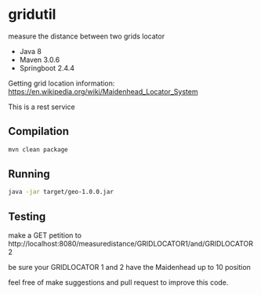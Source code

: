 # gridutil
measure the distance between two grids locator

- Java 8
- Maven 3.0.6
- Springboot 2.4.4

Getting grid location information: https://en.wikipedia.org/wiki/Maidenhead_Locator_System

This is a rest service

## Compilation
```bash
mvn clean package
```

## Running
```bash
java -jar target/geo-1.0.0.jar
```

## Testing
make a GET petition to http://localhost:8080/measuredistance/GRIDLOCATOR1/and/GRIDLOCATOR2

be sure your GRIDLOCATOR 1 and 2 have the Maidenhead up to 10 position

feel free of make suggestions and pull request to improve this code.
